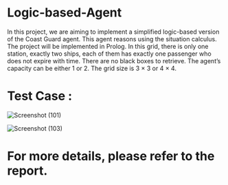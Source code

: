 # Logic-based-Agent
In this project, we are aiming to implement a simplified logic-based version
of the Coast Guard agent. This agent reasons using the situation calculus. The
project will be implemented in Prolog. In this grid, there is only one station,
exactly two ships, each of them has exactly one passenger who does not expire
with time. There are no black boxes to retrieve. The agent’s capacity can be
either 1 or 2. The grid size is 3 × 3 or 4 × 4.

# Test Case : 

![Screenshot (101)](https://user-images.githubusercontent.com/51148732/220128970-2bdfeaeb-2667-4f51-8cef-39ddb1b2b6b8.png)

![Screenshot (103)](https://user-images.githubusercontent.com/51148732/220129301-cbd0b4e8-34f5-4e06-a785-f6f7876e4fc2.png)

# For more details, please refer to the report.
